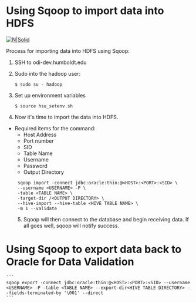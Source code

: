 # Using Sqoop to import data into HDFS

[![N|Solid](http://sqoop.apache.org/images/sqoop-logo.png)](http://sqoop.apache.org/)

Process for importing data into HDFS using Sqoop:

  1. SSH to odi-dev.humboldt.edu
  
  2. Sudo into the hadoop user:
     ```
     $ sudo su - hadoop
     ```
  3. Set up environment variables
     ```
     $ source hsu_setenv.sh
     ```
  4. Now it's time to import the data into HDFS.
- Required items for the command:
    - Host Address
    - Port number
    - SID 
    - Table Name
    - Username
    - Password 
    - Output Directory
    ```
     sqoop import -connect jdbc:oracle:thin:@<HOST>:<PORT>:<SID> \
     --username <USERNAME> -P \
     -table <TABLE NAME> \
     -target-dir /<OUTPUT DIRECTORY> \
     --hive-import --hive-table <HIVE TABLE NAME> \
     -m 1 --validate
     ```
  5. Sqoop will then connect to the database and begin receiving data. If all goes well, sqoop will notify success.
  
# Using Sqoop to export data back to Oracle for Data Validation

    ```
    sqoop export -connect jdbc:oracle:thin:@<HOST>:<PORT>:<SID> --username <USERNAME> -P -table <TABLE NAME> --export-dir<HIVE TABLE DIRECTORY> --fields-terminated-by '\001' --direct
    ```
